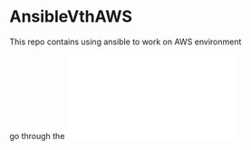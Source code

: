 # AnsibleVthAWS
This repo contains using ansible to work on AWS environment 

go through the ![GUIDE MD](guide.md)
